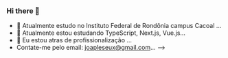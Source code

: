 ### Hi there 👋

- 🔭 Atualmente estudo no Instituto Federal de Rondônia campus Cacoal ...
- 🌱 Atualmente estou estudando TypeScript, Next.js, Vue.js...
- 👯 Eu estou atras de profissionalização ...
- Contate-me pelo email: joapleseux@gmail.com...
-->


